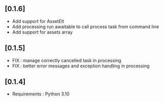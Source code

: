 ## [0.1.6]
 - Add support for AssetElt
 - Add processing run awaitable to call process task from command line
 - Add support for assets array

## [0.1.5]
 - FIX : manage correctly cancelled task in processing
 - FIX : better error messages and exception handling in processing

## [0.1.4]
 - Requirements : Python 3.10
